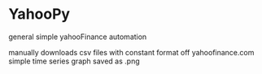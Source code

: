 # YahooPy
general simple yahooFinance automation


manually downloads csv files with constant format off yahoofinance.com
simple time series graph saved as .png
